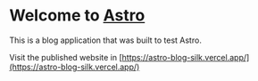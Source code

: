 # Welcome to [Astro](https://astro.build)

This is a blog application that was built to test Astro.

Visit the published website in [https://astro-blog-silk.vercel.app/](https://astro-blog-silk.vercel.app/)
